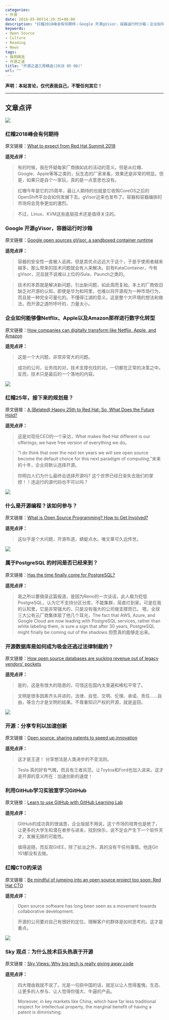 ```yaml
---
categories:
- 开源
date: 2018-05-06T14:29:35+08:00
description: "红帽2018峰会有何期待；Google 开源gVisor，容器运行时沙箱；企业如何能够像Netflix、Apple以及Amazon那样进行数字化转型；红帽25年，接下来的规划是？什么是开源编程？该如何参与？属于PostgreSQL 的时间是否已经来到？开源数据库是如何成为吸金还逃过法律制裁的？开源：分享专利以加速创新；利用GitHub学习实验室学习GitHub；红帽CTO的采访；Sky 观点：为什么技术巨头热衷于开源"
keywords:
- Open Source
- Culture
- Reading
- News
tags:
- 每周精选
- 开源之道
title: "开源之道三周精选(2018 05 06)"
url: ""
---
```

**声明：本站言论，仅代表我自己，不管任何其它！**

---

## 文章点评

![](http://cdn2.itpro.co.uk/sites/itpro/files/styles/article_main_wide_image/public/2018/05/redhat_shutterstock_279408518.jpg?itok=oARYgKGP)

### 红帽2018峰会有何期待

原文链接：[What to expect from Red Hat Summit 2018](http://www.itpro.co.uk/open-source/31070/what-to-expect-from-red-hat-summit-2018)

**适兕点评：**

> 有的时候，我在怀疑每家厂商搞如此的活动的意义。但是从红帽、Google、Apple等等之类的，玩生态的厂家来看，效果还是非常的明显。但是，如果只是自个一家玩，真的是一点意思也没有。

> 红帽今年是它的25周年，最让人期待的也就是它收购CoreOS之后的OpenShift平台会如何发展下去。gVisor近来也发布了。容器和容器编排的市场将会竞争更加的激烈。

> 不过，Linux、KVM这些底层技术还是值得关注的。

### Google 开源gVisor，容器运行时沙箱

原文链接：[Google open sources gVisor, a sandboxed container runtime](https://www.zdnet.com/article/google-open-sources-gvisor-a-sandboxed-container-runtime/)

**适兕点评：**

> 容器的安全性一直被人诟病，但是其优点远远大于这个，于是乎使用者越来越多，那么带来的技术问题就会有人来解决。前有KataContainer，今有gVisor，况且就不说难以上位的iSula、Paunch之类的。

> 技术的本质就是解决新问题，引出新问题，如此周而复始。本土的厂商依旧缺乏对开源的认知，即使是华为和阿里，也难以将开源视为一种市场行为，而且是一种完全可量化的。不懂得江湖的意义。这是整个大环境的想法和做法，而开源之道所呼吁的，力量太小。

### 企业如何能够像Netflix、Apple以及Amazon那样进行数字化转型

原文链接：[How companies can digitally transform like Netflix, Apple, and Amazon](https://www.techrepublic.com/article/how-companies-can-digitally-transform-like-netflix-apple-and-amazon/)

**适兕点评：**

> 这是一个大问题，非常非常大的问题。

> 成功的公司，业务找的对，技术支撑也找的对。一切都在正常的决策之中。反而，技术只是最后的一个落地的内容。

![](https://www.cbronline.com/wp-content/uploads/2018/04/photo-1509805735646-2f72b3272a7d.jpg)

### 红帽25年，接下来的规划是？

原文链接：[A (Belated) Happy 25th to Red Hat: So, What Does the Future Hold?](https://www.cbronline.com/interview/red-hat-birthday-celebrations)

**适兕点评：**

> 这是对现任CEO的一个采访，What makes Red Hat different is our offerings; we have free version of everything we do。

> “I do think that over the next ten years we will see open source become the default choice for this next paradigm of computing,”未来的十年，企业将默认选择开源。

> 你明白人们为什么最终会选择开源吗? 这个世界已经日渐失去我们的掌控！！连运行的源代码也不可以吗？

![](https://www.technotification.com/wp-content/uploads/2018/04/open-source-licenses.jpg)

### 什么是开源编程？该如何参与？

原文链接：[What is Open Source Programming? How to Get Involved?](https://www.technotification.com/2018/04/open-source-programming.html)

**适兕点评：**

> 这似乎是个大问题，开源布道，蜻蜓点水。唯文章可久远传世。

![](https://zdnet4.cbsistatic.com/hub/i/r/2018/04/19/092cbf81-acac-4f3a-91a1-5a26abc1721f/resize/370xauto/ce84e38cb1c1a7c5a2c9e4c337e108ba/postgresql-logo.png)

### 属于PostgreSQL 的时间是否已经来到？

原文链接：[Has the time finally come for PostgreSQL?](https://www.zdnet.com/article/has-the-time-finally-come-for-postgresql/)

**适兕点评：**

> 我之所以要摘录这篇报道，是因为Reno的一次谈话，此人极为贬低PostgreSQL，认为它不支持分区分库，不能集群，简直烂到家。可是在我的认知里，它是非常强大的，只是没有强大的公司做支撑而已。
> 嗯，全球三大公有云厂商集体扇了他几个耳光，The fact that AWS, Azure, and Google Cloud are now leading with PostgreSQL services, rather than white labeling them, is sure a sign that after 30 years, PostgreSQL might finally be coming out of the shadows.但愿真的能够走出来。

### 开源数据库是如何成为吸金还逃过法律制裁的？

原文链接：[How open source databases are sucking revenue out of legacy vendors' pockets](https://www.techrepublic.com/article/how-open-source-databases-are-sucking-revenue-out-of-legacy-vendors-pockets/)

**适兕点评：**

> 是的，这是有很大的隐患的，可惜这在国内太普遍和稀松平常了。

> 文明是很多因素齐头并进的，法律、自觉、文明、伦理、承诺、责任......自由，等合力才是文明的结果。不尊重知识产权的开源，就是盗窃。

![](https://www.raconteur.net/wp-content/uploads/2018/04/Drivers-of-open-source-technology.jpg)

### 开源：分享专利以加速创新

原文链接：[Open source: sharing patents to speed up innovation](https://www.raconteur.net/business/open-source-sharing-patents-speed-innovation)

**适兕点评：**

> 这才是王道！ 分享想法是人类进步的不变法则。

> Tesla 真的好有气魄，而且有王者风范，让Toytoa和Ford也加入进来。这才是开源的意义所在：加速创新的速度！

### 利用GitHub学习实验室学习GitHub

原文链接：[Learn to use GitHub with GitHub Learning Lab](https://www.zdnet.com/article/learn-to-use-github-with-github-learning-lab/)

**适兕点评：**

> GitHub的成功真的很诚恳，企业版就不用说，这个市场的培育也是绝了，让更多的大学生和潜在者参与进来，找到快乐，说不定会产生下一个软件天才。发展无限的可能性。

> 值得追随，而反观GitEE，除了扯淡之外，真的没有干任何事情。他连Git 101都没有去做。


### 红帽CTO的采访

原文链接：[Be mindful of jumping into an open source project too soon: Red Hat CTO](https://www.thehindubusinessline.com/info-tech/be-mindful-of-jumping-into-an-open-source-project-too-soon-redhat-cto/article23590054.ece)

**适兕点评：**

> Open source software has long been seen as a movement towards collaborative development.

> 开源的公司要对自己有很好的定位，理解客户的群体是如何思考的。这才是重点。

![](https://e3.365dm.com/18/04/2048x1152/skynews-coding-computer-code_4284893.jpg?20180416230800)

### Sky 观点：为什么技术巨头热衷于开源

原文链接：[Sky Views: Why big tech is really giving away code](https://news.sky.com/story/sky-views-why-big-tech-is-really-giving-away-code-11334361)

**适兕点评：**

> 四大理由我就不说了。光是一句损中国的话，就足以让人觉得羞愧。生态、让更多的人参与、让人觉得你强大、牛逼的产品。

> Moreover, in key markets like China, which have far less traditional respect for intellectual property, the marginal benefit of having a patent is diminishing.
